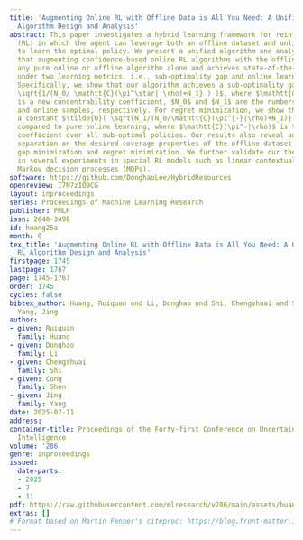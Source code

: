 ```yaml
---
title: 'Augmenting Online RL with Offline Data is All You Need: A Unified Hybrid RL
  Algorithm Design and Analysis'
abstract: This paper investigates a hybrid learning framework for reinforcement learning
  (RL) in which the agent can leverage both an offline dataset and online interactions
  to learn the optimal policy. We present a unified algorithm and analysis and show
  that augmenting confidence-based online RL algorithms with the offline dataset outperforms
  any pure online or offline algorithm alone and achieves state-of-the-art results
  under two learning metrics, i.e., sub-optimality gap and online learning regret.
  Specifically, we show that our algorithm achieves a sub-optimality gap $\tilde{O}(
  \sqrt{1/(N_0/ \mathtt{C}(\pi^\star| \rho)+N_1} ) )$, where $\mathtt{C}(\pi^\star|\rho)$
  is a new concentrability coefficient, $N_0$ and $N_1$ are the numbers of offline
  and online samples, respectively. For regret minimization, we show that it achieves
  a constant $\tilde{O}( \sqrt{N_1/(N_0/\mathtt{C}(\pi^{-}|\rho)+N_1)} )$ speed-up
  compared to pure online learning, where $\mathtt{C}(\pi^-|\rho)$ is the concentrability
  coefficient over all sub-optimal policies. Our results also reveal an interesting
  separation on the desired coverage properties of the offline dataset for sub-optimality
  gap minimization and regret minimization. We further validate our theoretical findings
  in several experiments in special RL models such as linear contextual bandits and
  Markov decision processes (MDPs).
software: https://github.com/DonghaoLee/HybridResources
openreview: I7N7zIO9CG
layout: inproceedings
series: Proceedings of Machine Learning Research
publisher: PMLR
issn: 2640-3498
id: huang25a
month: 0
tex_title: 'Augmenting Online RL with Offline Data is All You Need: A Unified Hybrid
  RL Algorithm Design and Analysis'
firstpage: 1745
lastpage: 1767
page: 1745-1767
order: 1745
cycles: false
bibtex_author: Huang, Ruiquan and Li, Donghao and Shi, Chengshuai and Shen, Cong and
  Yang, Jing
author:
- given: Ruiquan
  family: Huang
- given: Donghao
  family: Li
- given: Chengshuai
  family: Shi
- given: Cong
  family: Shen
- given: Jing
  family: Yang
date: 2025-07-11
address:
container-title: Proceedings of the Forty-first Conference on Uncertainty in Artificial
  Intelligence
volume: '286'
genre: inproceedings
issued:
  date-parts:
  - 2025
  - 7
  - 11
pdf: https://raw.githubusercontent.com/mlresearch/v286/main/assets/huang25a/huang25a.pdf
extras: []
# Format based on Martin Fenner's citeproc: https://blog.front-matter.io/posts/citeproc-yaml-for-bibliographies/
---
```

